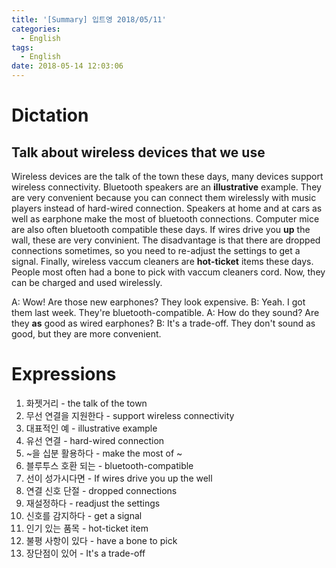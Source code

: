 ```yaml
---
title: '[Summary] 입트영 2018/05/11'
categories:
  - English
tags:
  - English
date: 2018-05-14 12:03:06
---
```


# Dictation
## Talk about wireless devices that we use

Wireless devices are the talk of the town these days, many devices support wireless connectivity. Bluetooth speakers are an **illustrative** example. They are very convenient because you can connect them wirelessly with music players instead of hard-wired connection. Speakers at home and at cars as well as earphone make the most of bluetooth connections. Computer mice are also often bluetooth compatible these days. If wires drive you **up** the wall, these are very convinient. The disadvantage is that there are dropped connections sometimes, so you need to re-adjust the settings to get a signal. Finally, wireless vaccum cleaners are **hot-ticket** items these days. People most often had a bone to pick with vaccum cleaners cord. Now, they can be charged and used wirelessly.

A: Wow! Are those new earphones? They look expensive.
B: Yeah. I got them last week. They're bluetooth-compatible.
A: How do they sound? Are they **as** good as wired earphones?
B: It's a trade-off. They don't sound as good, but they are more convenient.


# Expressions

1. 화젯거리 - the talk of the town
2. 무선 연결을 지원한다 - support wireless connectivity
3. 대표적인 예 - illustrative example
4. 유선 연결 - hard-wired connection
5. ~을 십분 활용하다 - make the most of ~
6. 블루투스 호환 되는 - bluetooth-compatible
7. 선이 성가시다면 - If wires drive you up the well
8. 연결 신호 단절 - dropped connections
9. 재설정하다 - readjust the settings
10. 신호를 감지하다 - get a signal
11. 인기 있는 품목 - hot-ticket item
12. 불평 사항이 있다 - have a bone to pick
13. 장단점이 있어 - It's a trade-off